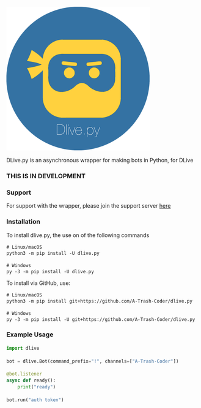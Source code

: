 ![Image of dlive.py](./dlivepy.png)

DLive.py is an asynchronous wrapper for making bots in Python, for DLive

### THIS IS IN DEVELOPMENT

### Support
For support with the wrapper, please join the support server [here](https://discord.gg/WSEFTkY)

### Installation
To install dlive.py, the use on of the following commands

```
# Linux/macOS
python3 -m pip install -U dlive.py

# Windows
py -3 -m pip install -U dlive.py
```

To install via GitHub, use:

```
# Linux/macOS
python3 -m pip install git+https://github.com/A-Trash-Coder/dlive.py

# Windows
py -3 -m pip install -U git+https://github.com/A-Trash-Coder/dlive.py
```

### Example Usage

```python
import dlive

bot = dlive.Bot(command_prefix="!", channels=["A-Trash-Coder"])

@bot.listener
async def ready():
    print("ready")

bot.run("auth token")
```
